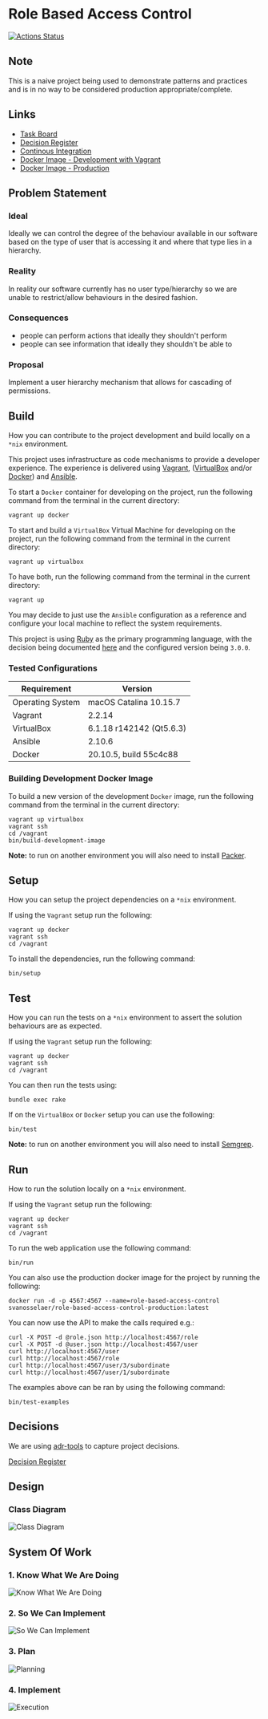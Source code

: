 # Role Based Access Control

[![Actions Status](https://github.com/svo/role-based-access-control/actions/workflows/main.yml/badge.svg)](https://github.com/svo/role-based-access-control/actions/)

## Note

This is a naive project being used to demonstrate patterns and practices and is in no way to be considered production appropriate/complete.

## Links

* [Task Board](https://trello.com/b/x4NnuJmE/)
* [Decision Register](documentation/decisions)
* [Continous Integration](https://github.com/svo/role-based-access-control/actions/)
* [Docker Image - Development with Vagrant](https://hub.docker.com/repository/docker/svanosselaer/role-based-access-control-development)
* [Docker Image - Production](https://hub.docker.com/repository/docker/svanosselaer/role-based-access-control-production)

## Problem Statement

### Ideal

Ideally we can control the degree of the behaviour available in our software based on the type of user that is accessing it and where that type lies in a hierarchy.

### Reality

In reality our software currently has no user type/hierarchy so we are unable to restrict/allow behaviours in the desired fashion.

### Consequences

* people can perform actions that ideally they shouldn't perform
* people can see information that ideally they shouldn't be able to

### Proposal

Implement a user hierarchy mechanism that allows for cascading of permissions.

## Build

How you can contribute to the project development and build locally on a `*nix` environment.

This project uses infrastructure as code mechanisms to provide a developer experience. The experience is delivered using [Vagrant](https://www.vagrantup.com), ([VirtualBox](https://www.virtualbox.org) and/or [Docker](https://www.docker.com)) and [Ansible](https://github.com/ansible/ansible).

To start a `Docker` container for developing on the project, run the following command from the terminal in the current directory:

```
vagrant up docker
```

To start and build a `VirtualBox` Virtual Machine for developing on the project, run the following command from the terminal in the current directory:

```
vagrant up virtualbox
```

To have both, run the following command from the terminal in the current directory:

```
vagrant up
```

You may decide to just use the `Ansible` configuration as a reference and configure your local machine to reflect the system requirements.

This project is using [Ruby](https://www.ruby-lang.org/en/) as the primary programming language, with the decision being documented [here](documentation/decisions/0002-use-ruby-as-the-programming-language-for-the-project-behaviours.md) and the configured version being `3.0.0`.

### Tested Configurations

| Requirement | Version |
|--|--|
| Operating System | macOS Catalina 10.15.7  |
| Vagrant | 2.2.14 |
| VirtualBox | 6.1.18 r142142 (Qt5.6.3) |
| Ansible | 2.10.6 |
| Docker | 20.10.5, build 55c4c88 |

### Building Development Docker Image

To build a new version of the development `Docker` image, run the following command from the terminal in the current directory:

```
vagrant up virtualbox
vagrant ssh
cd /vagrant
bin/build-development-image
```

**Note:** to run on another environment you will also need to install [Packer](https://www.packer.io).

## Setup

How you can setup the project dependencies on a `*nix` environment.

If using the `Vagrant` setup run the following:

```
vagrant up docker
vagrant ssh
cd /vagrant
```

To install the dependencies, run the following command:

```
bin/setup
```

## Test

How you can run the tests on a `*nix` environment to assert the solution behaviours are as expected.

If using the `Vagrant` setup run the following:

```
vagrant up docker
vagrant ssh
cd /vagrant
```

You can then run the tests using:

```
bundle exec rake
```

If on the `VirtualBox` or `Docker` setup you can use the following:

```
bin/test
```

**Note:** to run on another environment you will also need to install [Semgrep](https://semgrep.dev).

## Run

How to run the solution locally on a `*nix` environment.

If using the `Vagrant` setup run the following:

```
vagrant up docker
vagrant ssh
cd /vagrant
```

To run the web application use the following command:

```
bin/run
```

You can also use the production docker image for the project by running the following:

```
docker run -d -p 4567:4567 --name=role-based-access-control svanosselaer/role-based-access-control-production:latest
```

You can now use the API to make the calls required e.g.:

```
curl -X POST -d @role.json http://localhost:4567/role
curl -X POST -d @user.json http://localhost:4567/user
curl http://localhost:4567/user
curl http://localhost:4567/role
curl http://localhost:4567/user/3/subordinate
curl http://localhost:4567/user/1/subordinate
```

The examples above can be ran by using the following command:

```
bin/test-examples
```

## Decisions

We are using [adr-tools](https://github.com/npryce/adr-tools) to capture project decisions.

[Decision Register](documentation/decisions)

## Design

### Class Diagram

![Class Diagram](https://raw.githubusercontent.com/svo/role-based-access-control/main/documentation/architecture/class.png)

## System Of Work

### 1. Know What We Are Doing

![Know What We Are Doing](https://raw.githubusercontent.com/svo/role-based-access-control/main/documentation/process-so-we-know-what-we-are-doing.png)

### 2. So We Can Implement

![So We Can Implement](https://raw.githubusercontent.com/svo/role-based-access-control/main/documentation/process-so-we-can-start-implementation.png)

### 3. Plan

![Planning](https://raw.githubusercontent.com/svo/role-based-access-control/main/documentation/process-plan-tasks.png)

### 4. Implement

![Execution](https://raw.githubusercontent.com/svo/role-based-access-control/main/documentation/process-do-task.png)
